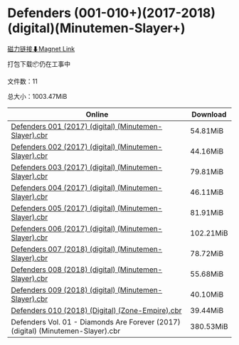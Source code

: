 # Defenders (001-010+)(2017-2018)(digital)(Minutemen-Slayer+)

[磁力链接⬇Magnet Link](magnet:?xt=urn:btih:5528766643b387bfc95a2a2a2af33634db428820&dn=Defenders%20%28001-010%2B%29%282017-2018%29%28digital%29%28Minutemen-Slayer%2B%29)

打包下载📦仍在工事中

文件数：11

总大小：1003.47MiB

Online | Download
--- | ---
[Defenders 001 (2017) (digital) (Minutemen-Slayer).cbr](https://github.com/alicewish/markdown/blob/master/comic/Defenders-001-2017-digital-Minutemen-Slayer-cbr.md) | 54.81MiB
[Defenders 002 (2017) (digital) (Minutemen-Slayer).cbr](https://github.com/alicewish/markdown/blob/master/comic/Defenders-002-2017-digital-Minutemen-Slayer-cbr.md) | 44.16MiB
[Defenders 003 (2017) (digital) (Minutemen-Slayer).cbr](https://github.com/alicewish/markdown/blob/master/comic/Defenders-003-2017-digital-Minutemen-Slayer-cbr.md) | 79.81MiB
[Defenders 004 (2017) (digital) (Minutemen-Slayer).cbr](https://github.com/alicewish/markdown/blob/master/comic/Defenders-004-2017-digital-Minutemen-Slayer-cbr.md) | 46.11MiB
[Defenders 005 (2017) (digital) (Minutemen-Slayer).cbr](https://github.com/alicewish/markdown/blob/master/comic/Defenders-005-2017-digital-Minutemen-Slayer-cbr.md) | 81.91MiB
[Defenders 006 (2017) (digital) (Minutemen-Slayer).cbr](https://github.com/alicewish/markdown/blob/master/comic/Defenders-006-2017-digital-Minutemen-Slayer-cbr.md) | 102.21MiB
[Defenders 007 (2018) (digital) (Minutemen-Slayer).cbr](https://github.com/alicewish/markdown/blob/master/comic/Defenders-007-2018-digital-Minutemen-Slayer-cbr.md) | 78.72MiB
[Defenders 008 (2018) (digital) (Minutemen-Slayer).cbr](https://github.com/alicewish/markdown/blob/master/comic/Defenders-008-2018-digital-Minutemen-Slayer-cbr.md) | 55.68MiB
[Defenders 009 (2018) (digital) (Minutemen-Slayer).cbr](https://github.com/alicewish/markdown/blob/master/comic/Defenders-009-2018-digital-Minutemen-Slayer-cbr.md) | 40.10MiB
[Defenders 010 (2018) (Digital) (Zone-Empire).cbr](https://github.com/alicewish/markdown/blob/master/comic/Defenders-010-2018-Digital-Zone-Empire-cbr.md) | 39.44MiB
Defenders Vol. 01 - Diamonds Are Forever (2017) (digital) (Minutemen-Slayer).cbr | 380.53MiB